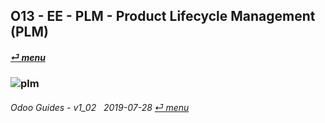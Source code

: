 ## O13 - EE - PLM - Product Lifecycle Management (PLM)
#### [_&#x23CE; menu_](/en-us/o13/ee/en-us-o13-ee-guides_menu.md)  
### ![plm](/doc/img/plm.png)
	
###### Odoo Guides - v1_02 &nbsp; 2019-07-28  [_&#x23CE; menu_](/en-us/o13/ee/en-us-o13-ee-guides_menu.md)  

